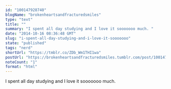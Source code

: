 ```yaml
---
id: "100147928740"
blogName: "brokenheartsandfracturedsmiles"
type: "text"
title: ""
summary: "I spent all day studying and I love it sooooooo much. "
date: "2014-10-16 08:36:48 GMT"
slug: "i-spent-all-day-studying-and-i-love-it-sooooooo"
state: "published"
tags: "nerd"
shortUrl: "https://tmblr.co/ZDb_Wm1THI1wa"
postUrl: "https://brokenheartsandfracturedsmiles.tumblr.com/post/100147928740/i-spent-all-day-studying-and-i-love-it-sooooooo"
noteCount: "1"
format: "html"
---
```


I spent all day studying and I love it sooooooo much.